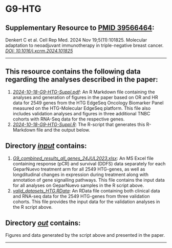 # G9-HTG


## Supplementary Resource to [PMID 39566464](https://pubmed.ncbi.nlm.nih.gov/39566464/):  

Denkert C et al. Cell Rep Med. 2024 Nov 19;5(11):101825.
Molecular adaptation to neoadjuvant immunotherapy in triple-negative breast cancer.
[*DOI: 10.1016/j.xcrm.2024.101825*](https://doi.org/10.1016/j.xcrm.2024.101825)

************************************************************

## This resource contains the following data regarding the analyses described in the paper:


1. [*2024-10-18-G9-HTG-Suppl.pdf*](https://github.com/tkarn/G9-HTG/blob/main/2024-10-18-G9-HTG-Suppl.pdf):  An R Markdown file containing the analyses and generation of figures in the paper based on OR and HR data for 2549 genes from the HTG EdgeSeq Oncology Biomarker Panel measured on the HTG-Molecular EdgeSeq platform. This file also includes validation analyses and figures in three additional TNBC cohorts with RNA-Seq data for the respective genes.
2. [*2024-10-18-G9-HTG-Suppl.R*](https://github.com/tkarn/G9-HTG/blob/main/2024-10-18-G9-HTG-Suppl.R):  The R-script that generates this R-Markdown file and the output below.


## Directory [*input*](https://github.com/tkarn/G9-HTG/tree/main/input/) contains:
1. [*G9_combined_results_all_genes_24JUL2023.xlsx*](https://github.com/tkarn/G9-HTG/tree/main/input/G9_combined_results_all_genes_24JUL2023.xlsx):  An MS Excel file containing response (pCR) and survival (DDFS) data separately for each GeparNuevo treatment arm for all 2549 HTG-genes, as well as longditudinal changes in expression during treatment along with annotation of gene signalling pathways. This file contains the input data for all analyses on GeparNuevo samples in the R script above.
2. [*valid_datasets_HTG.RData*](https://github.com/tkarn/G9-HTG/tree/main/input/valid_datasets_HTG.RData):  An RData file containing both clinical data and RNA-seq data for the 2549 HTG-genes from three validation cohorts. This file provides the input data for the validation analyses in the R script above. 


## Directory [*out*](https://github.com/tkarn/G9-HTG/tree/main/out/) contains: 
Figures and data generated by the script above and presented in the paper.

************************************************************

 
